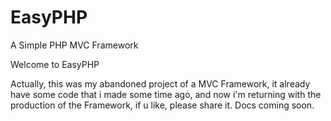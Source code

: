 # EasyPHP
A Simple PHP MVC Framework

Welcome to EasyPHP

Actually, this was my abandoned project of a MVC Framework, it already have some code that i made some time ago,
and now i'm returning with the production of the Framework, if u like, please share it.
Docs coming soon.
